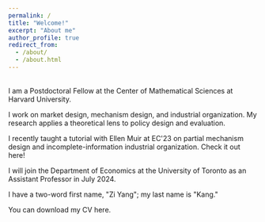 ```yaml
---
permalink: /
title: "Welcome!"
excerpt: "About me"
author_profile: true
redirect_from: 
  - /about/
  - /about.html
---
```


<br>
I am a Postdoctoral Fellow at the <a href="https://cmsa.fas.harvard.edu/" style="text-decoration:none">Center of Mathematical Sciences at Harvard University</a>.

I work on market design, mechanism design, and industrial organization.  My research applies a theoretical lens to policy design and evaluation.

I recently taught a tutorial with <a href="https://ellenmuir.net" style="text-decoration:none">Ellen Muir</a> at <a href="https://ec23.sigecom.org/" style="text-decoration:none">EC'23</a> on partial mechanism design and incomplete-information industrial organization. Check it out <a href="ec'23-tutorial" style="text-decoration:none">here</a>!  

I will join the <a href="https://www.economics.utoronto.ca/index.php" style="text-decoration:none">Department of Economics at the University of Toronto</a> as an Assistant Professor in July 2024.

I have a two-word first name, "Zi Yang"; my last name is "Kang."  

You can download my CV <a href="/files/CV.pdf" style="text-decoration:none">here</a>.
